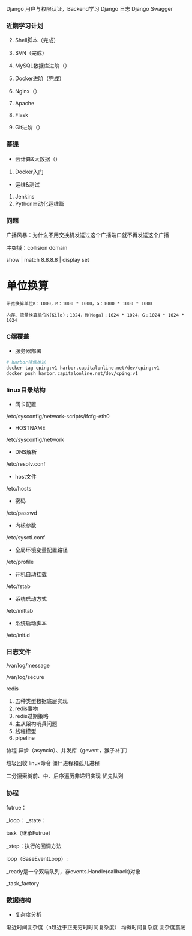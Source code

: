 Django 用户与权限认证，Backend学习
Django 日志
Django Swagger


### 近期学习计划

2. Shell脚本（完成）
6. SVN（完成）

3. MySQL数据库进阶（）
5. Docker进阶（完成）
7. Nginx（）
8. Apache
9. Flask
4. Git进阶（）


### 慕课

* 云计算&大数据（）

1. Docker入门

* 运维&测试
1. Jenkins
2. Python自动化运维篇


### 问题

广播风暴：为什么不用交换机发送过这个广播端口就不再发送这个广播

冲突域：collision domain

show | match 8.8.8.8 | display set


# 单位换算

```
带宽换算单位K：1000，M：1000 * 1000，G：1000 * 1000 * 1000

内存、流量换算单位K(Kilo)：1024，M(Mega)：1024 * 1024，G：1024 * 1024 * 1024
```


### C端覆盖

* 服务器部署

```sh
# harbor镜像推送
docker tag cping:v1 harbor.capitalonline.net/dev/cping:v1
docker push harbor.capitalonline.net/dev/cping:v1
```


### linux目录结构

* 网卡配置

/etc/sysconfig/network-scripts/ifcfg-eth0

* HOSTNAME

/etc/sysconfig/network

* DNS解析

/etc/resolv.conf

* host文件

/etc/hosts

* 密码

/etc/passwd

* 内核参数

/etc/sysctl.conf

* 全局环境变量配置路径

/etc/profile

* 开机自动挂载

/etc/fstab

* 系统启动方式

/etc/inittab

* 系统启动脚本

/etc/init.d



### 日志文件

/var/log/message

/var/log/secure


redis

1. 五种类型数据底层实现
2. redis事物
3. redis过期策略
4. 主从架构哨兵问题
5. 线程模型
6. pipeline


协程
异步（asyncio）、并发库（gevent，猴子补丁）


垃圾回收
linux命令
僵尸进程和孤儿进程


二分搜索树前、中、后序遍历非递归实现
优先队列


### 协程

futrue：

_loop：
_state：


task（继承Futrue）

_step：执行的回调方法


loop（BaseEventLoop）:

_ready是一个双端队列，存events.Handle(callback)对象

_task_factory



### 数据结构

* 复杂度分析

渐近时间复杂度（n趋近于正无穷时时间复杂度）
均摊时间复杂度
复杂度震荡
